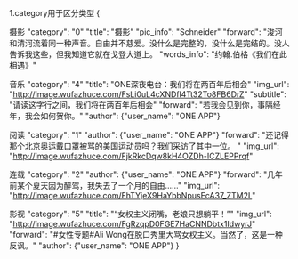 1.category用于区分类型
{

摄影
"category": "0"
"title": "摄影"
"pic_info": "Schneider"
"forward": "浚河和清河流着同一种声音。自由并不慈爱。没什么是完整的，没什么是完结的。没人告诉我这些，但我知道它就在戈登大道上。
"words_info": "约翰.伯格《我们在此相遇》"

音乐
"category": "4"
"title": "ONE深夜电台：我们将在两百年后相会"
"img_url": "http://image.wufazhuce.com/FsLi0uL4cXNDfl4Tt32To8FB6DrZ"
"subtitle": "请读这字行之间，我们将在两百年后相会"
"forward": "若我会见到你，事隔经年，我会如何贺你。"
"author": {"user_name": "ONE APP"}

阅读
"category": "1"
"author": {"user_name": "ONE APP"}
"forward": "还记得那个北京奥运戴口罩被骂的美国运动员吗？我们采访了其中一位。  "
"img_url": "http://image.wufazhuce.com/FjkRkcDqw8kH4OZDh-ICZLEPPrqf"

连载
"category": "2"
"author": {"user_name": "ONE APP"}
"forward": "几年前某个夏天因为醉驾，我失去了一个月的自由……"
"img_url": "http://image.wufazhuce.com/FhTYjeX9HaYbbNpusEcA37_ZTM2L"

影视
"category": "5"
"title": "“女权主义闭嘴，老娘只想躺平！”"
"img_url": "http://image.wufazhuce.com/FgRzqpD0FGE7HaCNNDbtx1IdwyrJ"
"forward": "#女性专题#Ali Wong在脱口秀里大骂女权主义。当然了，这是一种反讽。"
"author": {"user_name": "ONE APP"}
}
